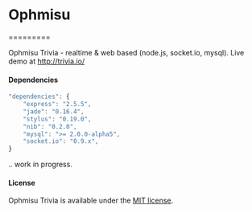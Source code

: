 # Ophmisu
=========

Ophmisu Trivia - realtime &amp; web based (node.js, socket.io, mysql).
Live demo at http://trivia.io/


#### Dependencies

```javascript
"dependencies": {
	"express": "2.5.5",
	"jade": "0.16.4",
	"stylus": "0.19.0",
	"nib": "0.2.0",
	"mysql": ">= 2.0.0-alpha5",
	"socket.io": "0.9.x",
}
```

.. work in progress.
#### License
Ophmisu Trivia is available under the [MIT license](http://opensource.org/licenses/MIT).